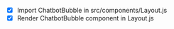 - [x] Import ChatbotBubble in src/components/Layout.js
- [x] Render ChatbotBubble component in Layout.js
